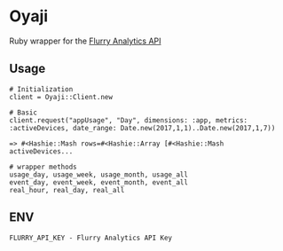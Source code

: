 # Oyaji

Ruby wrapper for the [Flurry Analytics API](https://y.flurry.com/)

## Usage

```
# Initialization
client = Oyaji::Client.new

# Basic
client.request("appUsage", "Day", dimensions: :app, metrics: :activeDevices, date_range: Date.new(2017,1,1)..Date.new(2017,1,7))

=> #<Hashie::Mash rows=#<Hashie::Array [#<Hashie::Mash activeDevices...

# wrapper methods
usage_day, usage_week, usage_month, usage_all
event_day, event_week, event_month, event_all
real_hour, real_day, real_all

```

## ENV

```
FLURRY_API_KEY - Flurry Analytics API Key
```
